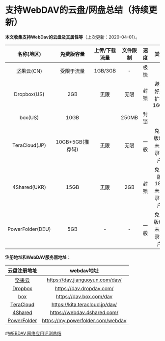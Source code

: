 # 支持WebDAV的云盘/网盘总结（持续更新）

**本文收集支持WebDav的云盘及其属性等**（上次更新：2020-04-01）。

|    名称(地区)    |    免费版容量    | 上传/下载流量 | 文件限制 | 速度 |        其他         |
| :--------------: | :--------------: | :-----------: | :------: | :--: | :-----------------: |
|    坚果云(CN)    |    受限于流量    |    1GB/3GB    |    -     | 极快 |                     |
|   Dropbox(US)    |       2GB        |     无限      |   无限   | 封锁 |  邀请好友扩容16GB   |
|     box(US)      |       10GB       |               |  250MB   | 封锁 |                     |
|  TeraCloud(JP)   | 10GB+5GB(推荐码) |     无限      |   无限   | 一般 | 免费版90未登录销户  |
|   4Shared(UKR)   |       15GB       |     无限      |   2GB    | 封锁 | 免费版180未登录销户 |
| PowerFolder(DEU) |       5GB        |       -       |    -     | 一般 | 免费版60未登录销户  |



**注册地址和WebDAV服务器地址：**

|                         云盘注册地址                         |            webdav地址             |
| :----------------------------------------------------------: | :-------------------------------: |
|            [坚果云](https://www.jianguoyun.com/)             |  https://dav.jianguoyun.com/dav/  |
|             [Dropbox](https://db.tt/dW9y4JyNQ9)              |     https://dav.dropdav.com/      |
|       [box](https://account.box.com/signup/n/personal)       |      https://dav.box.com/dav      |
|            [TeraCloud](https://teracloud.jp/en/)             |  https://kita.teracloud.jp/dav/   |
|             [4Shared](https://www.4shared.com/)              |    https://webdav.4shared.com/    |
| [PowerFolder](https://www.powerfolder.com/free-file-sync-share-solution/) | https://my.powerfolder.com/webdav |

\#[WEBDAV](https://www.rmnof.com/tags/WebDAV/),[网络应用评测总结](https://www.rmnof.com/tags/网络应用评测总结/)
